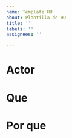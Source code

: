 ```yaml
---
name: Template HU
about: Plantilla de HU
title: ''
labels: ''
assignees: ''

---
```


# Actor

# Que

# Por que
